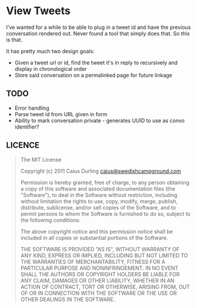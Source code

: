 # View Tweets

I've wanted for a while to be able to plug in a tweet id and have the previous conversation rendered out. Never found a tool that simply does that. So this is that.

It has pretty much two design goals:

* Given a tweet url or id, find the tweet it's in reply to recursively and display in chronological order
* Store said conversation on a permalinked page for future linkage

## TODO

* Error handling
* Parse tweet id from URL given in form
* Ability to mark conversation private - generates UUID to use as convo identifier?

## LICENCE

> The MIT License
> 
> Copyright (c) 2011 Caius Durling <caius@swedishcampground.com>
> 
> Permission is hereby granted, free of charge, to any person obtaining a copy of this software and associated documentation files (the "Software"), to deal in the Software without restriction, including without limitation the rights to use, copy, modify, merge, publish, distribute, sublicense, and/or sell copies of the Software, and to permit persons to whom the Software is furnished to do so, subject to the following conditions:
> 
> The above copyright notice and this permission notice shall be included in all copies or substantial portions of the Software.
> 
> THE SOFTWARE IS PROVIDED "AS IS", WITHOUT WARRANTY OF ANY KIND, EXPRESS OR IMPLIED, INCLUDING BUT NOT LIMITED TO THE WARRANTIES OF MERCHANTABILITY, FITNESS FOR A PARTICULAR PURPOSE AND NONINFRINGEMENT. IN NO EVENT SHALL THE AUTHORS OR COPYRIGHT HOLDERS BE LIABLE FOR ANY CLAIM, DAMAGES OR OTHER LIABILITY, WHETHER IN AN ACTION OF CONTRACT, TORT OR OTHERWISE, ARISING FROM, OUT OF OR IN CONNECTION WITH THE SOFTWARE OR THE USE OR OTHER DEALINGS IN THE SOFTWARE.

